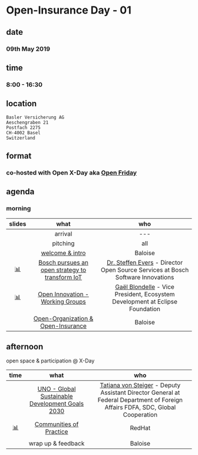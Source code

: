 # Open-Insurance Day - 01

## date

### 09th May 2019

## time

### 8:00 - 16:30 

## location
```
Basler Versicherung AG
Aeschengraben 21
Postfach 2275
CH-4002 Basel
Switzerland
```

## format

### co-hosted with Open X-Day aka [Open Friday](https://www.openfriday.org)

## agenda

### morning

|    slides     |                       what                      |                                        who                                       |
|:-------------:|:-----------------------------------------------:|:--------------------------------------------------------------------------------:|
|               |                     arrival                     |                                        ---                                       |
|               |                    pitching                     |                                       all                                        |
|               | [welcome & intro](https://gitpitch.com/open-insurance/events/master?p=docs/slides/intro) |         Baloise                         |
| [📊](http://open-insurance.org/binary/slides/oid-00-t1.pdf) | [Bosch pursues an open strategy to transform IoT](https://iot.eclipse.org/case-studies/bosch-leadership-in-eclipse-iot/) | [Dr. Steffen Evers](https://www.linkedin.com/in/steffen-evers-a6b7b79b/) - Director Open Source Services at Bosch Software Innovations |
| [📊](http://open-insurance.org/binary/slides/oid-00-t2.pdf) | [Open Innovation - Working Groups](https://www.eclipse.org/org/workinggroups/about.php)        | [Gaël Blondelle](https://www.linkedin.com/in/gblondelle/) - Vice President, Ecosystem Development at Eclipse Foundation     |
|               | [Open-Organization & Open-Insurance](https://gitpitch.com/open-insurance/events/master?p=docs/slides/oo-oi) |            Baloise   |

## afternoon
open space & participation @ X-Day

|      time     |                       what                      |                                        who                                       |
|:-------------:|:-----------------------------------------------:|:--------------------------------------------------------------------------------:|
|               | [UNO - Global Sustainable Development Goals 2030](https://www.un.org/sustainabledevelopment/sustainable-development-goals/) | [Tatjana von Steiger](https://www.eda.admin.ch/deza/en/home/sdc/organisation/departments/global-cooperation.html) - Deputy Assistant Director General at Federal Department of Foreign Affairs FDFA, SDC, Global Cooperation |
| [📊](http://open-insurance.org/binary/slides/oid-00-t3.pdf) | [Communities of Practice](https://github.com/redhat-cop) |                             RedHat                                      |
|               |                                                 |                                                                                  |
|               |                wrap up & feedback               |                                      Baloise                                     |
